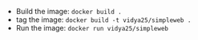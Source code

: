 * Build the image: `docker build .`
* tag the image: `docker build -t vidya25/simpleweb .`
* Run the image: `docker run vidya25/simpleweb`